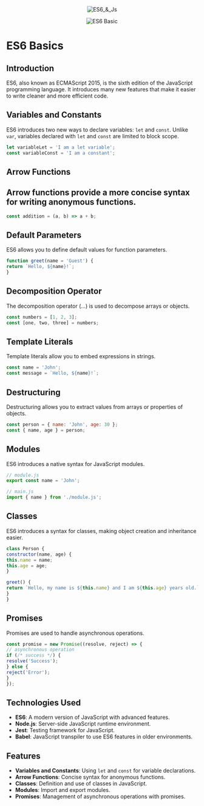 <p align="center">
<img src="https://miro.medium.com/v2/resize:fit:840/1*8nfBRAssY0DuETYwdwyqqw.png"  alt="ES6_&_Js"/> </p>

<p align="center">
<img src="https://stevenmiles001.wordpress.com/wp-content/uploads/2020/01/basics.jpg?w=702&h=266"  alt="ES6 Basic"/> </p>

# ES6 Basics

## Introduction
ES6, also known as ECMAScript 2015, is the sixth edition of the JavaScript programming language. It introduces many new features that make it easier to write cleaner and more efficient code.

## Variables and Constants
ES6 introduces two new ways to declare variables: `let` and `const`. Unlike `var`, variables declared with `let` and `const` are limited to block scope.

```javascript
let variableLet = 'I am a let variable';
const variableConst = 'I am a constant';
```

## Arrow Functions
## Arrow functions provide a more concise syntax for writing anonymous functions.

```javascript
const addition = (a, b) => a + b;
```

## Default Parameters
ES6 allows you to define default values ​​for function parameters.

```javascript
function greet(name = 'Guest') {
return `Hello, ${name}!`;
}
```

## Decomposition Operator
The decomposition operator (...) is used to decompose arrays or objects.

```javascript
const numbers = [1, 2, 3];
const [one, two, three] = numbers;
```

## Template Literals
Template literals allow you to embed expressions in strings.

```javascript
const name = 'John';
const message = `Hello, ${name}!`;
```

## Destructuring
Destructuring allows you to extract values ​​from arrays or properties of objects.

```javascript
const person = { name: 'John', age: 30 };
const { name, age } = person;
```

## Modules
ES6 introduces a native syntax for JavaScript modules.

```javascript
// module.js
export const name = 'John';

// main.js
import { name } from './module.js';
```

## Classes
ES6 introduces a syntax for classes, making object creation and inheritance easier.

```javascript
class Person {
constructor(name, age) {
this.name = name;
this.age = age;
}

greet() {
return `Hello, my name is ${this.name} and I am ${this.age} years old.`;
}
}
```

## Promises
Promises are used to handle asynchronous operations.

```javascript
const promise = new Promise((resolve, reject) => {
// asynchronous operation
if (/* success */) {
resolve('Success');
} else {
reject('Error');
}
});
```
## Technologies Used

- **ES6**: A modern version of JavaScript with advanced features.
- **Node.js**: Server-side JavaScript runtime environment.
- **Jest**: Testing framework for JavaScript.
- **Babel**: JavaScript transpiler to use ES6 features in older environments.

## Features

- **Variables and Constants**: Using `let` and `const` for variable declarations.
- **Arrow Functions**: Concise syntax for anonymous functions.
- **Classes**: Definition and use of classes in JavaScript.
- **Modules**: Import and export modules.
- **Promises**: Management of asynchronous operations with promises.
